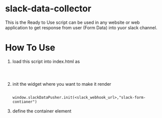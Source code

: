 # slack-data-collector

This is the Ready to Use script can be used in any website or web application to get response from user (Form Data) into yuor slack channel.


# How To Use

1) load this script into index.html as

    <code> <script async src="https://cdn.jsdelivr.net/gh/AzharKhan04/slack-data-collector/dist/bundle.js"></script> </code>
2) init the widget where you want to make it render

   <code> window.slackDataPusher.init(<slack_webhook_url>,"slack-form-contianer") </code>

3) define the container element

    <div id="slack_webhook_url"></divv>





